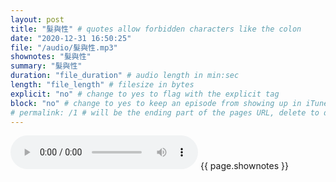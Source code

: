 ```yaml
---
layout: post
title: "髮與性" # quotes allow forbidden characters like the colon
date: "2020-12-31 16:50:25"
file: "/audio/髮與性.mp3"
shownotes: "髮與性"
summary: "髮與性"
duration: "file_duration" # audio length in min:sec
length: "file_length" # filesize in bytes
explicit: "no" # change to yes to flag with the explicit tag
block: "no" # change to yes to keep an episode from showing up in iTunes
# permalink: /1 # will be the ending part of the pages URL, delete to default to the title
---
```


<audio controls>
<source src="{{site.url}}{{site.baseurl}}{{ page.file }}" type="audio/x-mp3">
Your browser does not support the audio element.
</audio>
{{ page.shownotes }}
